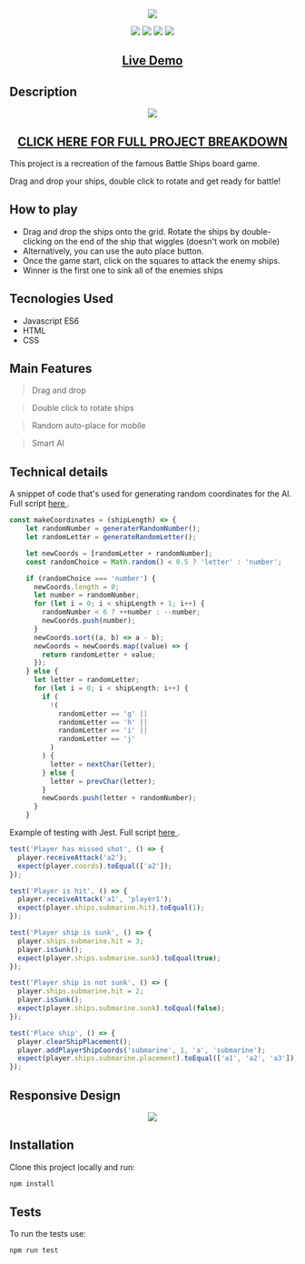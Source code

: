 <p align="center">
  <img src="https://res.cloudinary.com/dndp8567v/image/upload/v1608670264/logoCropped_60360d1e53.png">
</p>

<p align="center">
<img src="https://img.shields.io/badge/madeby-cam71101-green" />
<img src="https://img.shields.io/github/languages/top/cam71101/weather-app" />
<img src="https://img.shields.io/github/last-commit/cam71101/weather-app" />
<a href="https://twitter.com/d_fisherWebDev" alt="twitter">
<img src="https://img.shields.io/twitter/follow/d_fisherWebDev?style=social" />
</a>
</p>

<h2 align="center"><a  href="https://cam71101.github.io/weather-app/">Live Demo</a></h2>

## Description

<p align="center">
<img src="https://res.cloudinary.com/dndp8567v/image/upload/v1608669853/BattleShipsDesktop_3268476fcf.gif" />
</p>

<h2 align="center"><a  href="https://d-fisher.com/battleships">CLICK HERE FOR FULL PROJECT BREAKDOWN</a></h2>

This project is a recreation of the famous Battle Ships board game.

Drag and drop your ships, double click to rotate and get ready for battle!

## How to play

- Drag and drop the ships onto the grid. Rotate the ships by double-clicking on the end of the ship that wiggles (doesn't work on mobile)
- Alternatively, you can use the auto place button.
- Once the game start, click on the squares to attack the enemy ships.
- Winner is the first one to sink all of the enemies ships

## Tecnologies Used

- Javascript ES6
- HTML
- CSS

## Main Features

> Drag and drop

> Double click to rotate ships

> Random auto-place for mobile

> Smart AI

## Technical details

A snippet of code that's used for generating random coordinates for the AI. Full script <a href="https://github.com/cam71101/BattleShips/blob/master/src/js/randomShipPlacement.js"> here </a>.

```javascript
const makeCoordinates = (shipLength) => {
    let randomNumber = generaterRandomNumber();
    let randomLetter = generateRandomLetter();

    let newCoords = [randomLetter + randomNumber];
    const randomChoice = Math.random() < 0.5 ? 'letter' : 'number';

    if (randomChoice === 'number') {
      newCoords.length = 0;
      let number = randomNumber;
      for (let i = 0; i < shipLength + 1; i++) {
        randomNumber < 6 ? ++number : --number;
        newCoords.push(number);
      }
      newCoords.sort((a, b) => a - b);
      newCoords = newCoords.map((value) => {
        return randomLetter + value;
      });
    } else {
      let letter = randomLetter;
      for (let i = 0; i < shipLength; i++) {
        if (
          !(
            randomLetter == 'g' ||
            randomLetter == 'h' ||
            randomLetter == 'i' ||
            randomLetter == 'j'
          )
        ) {
          letter = nextChar(letter);
        } else {
          letter = prevChar(letter);
        }
        newCoords.push(letter + randomNumber);
      }
    }
```

Example of testing with Jest. Full script <a href="https://github.com/cam71101/BattleShips/blob/master/src/js/functions.test.js"> here </a>.

```javascript
test('Player has missed shot', () => {
  player.receiveAttack('a2');
  expect(player.coords).toEqual(['a2']);
});

test('Player is hit', () => {
  player.receiveAttack('a1', 'player1');
  expect(player.ships.submarine.hit).toEqual(1);
});

test('Player ship is sunk', () => {
  player.ships.submarine.hit = 3;
  player.isSunk();
  expect(player.ships.submarine.sunk).toEqual(true);
});

test('Player ship is not sunk', () => {
  player.ships.submarine.hit = 2;
  player.isSunk();
  expect(player.ships.submarine.sunk).toEqual(false);
});

test('Place ship', () => {
  player.clearShipPlacement();
  player.addPlayerShipCoords('submarine', 1, 'a', 'submarine');
  expect(player.ships.submarine.placement).toEqual(['a1', 'a2', 'a3']);
});
```

## Responsive Design

<p align="center">
<img src="https://res.cloudinary.com/dndp8567v/image/upload/v1608671908/BattleShipsResponsive_1efa57c5ed.gif" />
</p>

## Installation

Clone this project locally and run:

```bash
npm install
```

## Tests

To run the tests use:

```bash
npm run test
```
